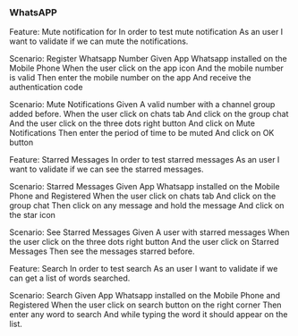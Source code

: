 ### WhatsAPP ###

Feature: Mute notification for
  In order to test mute notification
  As an user
  I want to validate if we can mute the notifications.

  Scenario: Register Whatsapp Number
    Given App Whatsapp installed on the Mobile Phone
     When the user click on the app icon
      And the mobile number is valid
     Then enter the mobile number on the app
      And receive the authentication code

  Scenario: Mute Notifications
    Given A valid number with a channel group added before.
     When the user click on chats tab
      And click on the group chat
      And the user click on the three dots right button
      And click on Mute Notifications
     Then enter the period of time to be muted
      And click on OK button

Feature: Starred Messages
  In order to test starred messages
  As an user
  I want to validate if we can see the starred messages.

  Scenario: Starred Messages
    Given App Whatsapp installed on the Mobile Phone and Registered
     When the user click on chats tab
     And click on the group chat
     Then click on any message and hold the message
      And click on the star icon

  Scenario: See Starred Messages
    Given A user with starred messages
     When the user click on the three dots right button
      And the user click on Starred Messages
     Then see the messages starred before.

Feature: Search
  In order to test search
  As an user
  I want to validate if we can get a list of words searched.

  Scenario: Search
    Given App Whatsapp installed on the Mobile Phone and Registered
     When the user click on search button on the right corner
     Then enter any word to search
      And while typing the word it should appear on the list.


